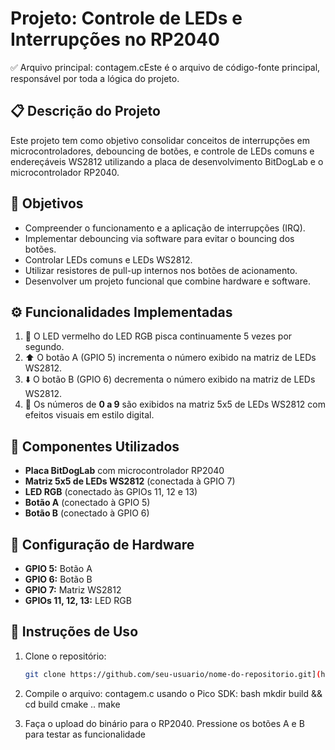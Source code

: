 # Projeto: Controle de LEDs e Interrupções no RP2040

✅ Arquivo principal: contagem.cEste é o arquivo de código-fonte principal, responsável por toda a lógica do projeto.

## 📋 Descrição do Projeto
Este projeto tem como objetivo consolidar conceitos de interrupções em microcontroladores, debouncing de botões, e controle de LEDs comuns e endereçáveis WS2812 utilizando a placa de desenvolvimento BitDogLab e o microcontrolador RP2040.

## 🎯 Objetivos
- Compreender o funcionamento e a aplicação de interrupções (IRQ).
- Implementar debouncing via software para evitar o bouncing dos botões.
- Controlar LEDs comuns e LEDs WS2812.
- Utilizar resistores de pull-up internos nos botões de acionamento.
- Desenvolver um projeto funcional que combine hardware e software.

## ⚙️ Funcionalidades Implementadas
1. 🔴 O LED vermelho do LED RGB pisca continuamente 5 vezes por segundo.  
2. ⬆️ O botão A (GPIO 5) incrementa o número exibido na matriz de LEDs WS2812.  
3. ⬇️ O botão B (GPIO 6) decrementa o número exibido na matriz de LEDs WS2812.  
4. 🔢 Os números de **0 a 9** são exibidos na matriz 5x5 de LEDs WS2812 com efeitos visuais em estilo digital.  

## 🧰 Componentes Utilizados
- **Placa BitDogLab** com microcontrolador RP2040  
- **Matriz 5x5 de LEDs WS2812** (conectada à GPIO 7)  
- **LED RGB** (conectado às GPIOs 11, 12 e 13)  
- **Botão A** (conectado à GPIO 5)  
- **Botão B** (conectado à GPIO 6)  

## 📡 Configuração de Hardware
- **GPIO 5:** Botão A  
- **GPIO 6:** Botão B  
- **GPIO 7:** Matriz WS2812  
- **GPIOs 11, 12, 13:** LED RGB  

## 📝 Instruções de Uso
1. Clone o repositório:
   ```bash
   git clone https://github.com/seu-usuario/nome-do-repositorio.git](https://github.com/Davileao10/Contagem)

2. Compile o arquivo: contagem.c usando o Pico SDK:
bash
mkdir build && cd build
cmake ..
make

3. Faça o upload do binário para o RP2040.
Pressione os botões A e B para testar as funcionalidade



